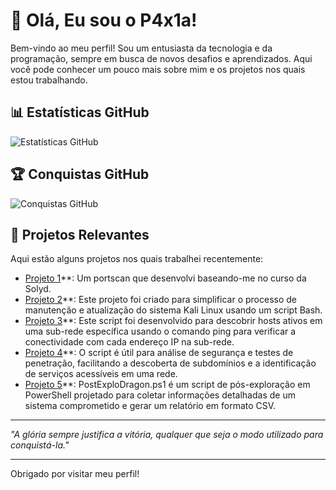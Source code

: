 # 👋 Olá, Eu sou o P4x1a!

Bem-vindo ao meu perfil! Sou um entusiasta da tecnologia e da programação, sempre em busca de novos desafios e aprendizados. Aqui você pode conhecer um pouco mais sobre mim e os projetos nos quais estou trabalhando.

## 📊 Estatísticas GitHub

![Estatísticas GitHub](https://github-readme-stats.vercel.app/api?username=P4x1a&show_icons=true&theme=radical)

## 🏆 Conquistas GitHub

![Conquistas GitHub](https://github-profile-trophy.vercel.app/?username=P4x1a&theme=radical)

## 💼 Projetos Relevantes

Aqui estão alguns projetos nos quais trabalhei recentemente:

- [Projeto 1](https://github.com/P4x1a/portscan)**: Um portscan que desenvolvi baseando-me no curso da Solyd.
- [Projeto 2](https://github.com/P4x1a/update-Kali-Linux)**: Este projeto foi criado para simplificar o processo de manutenção e atualização do sistema Kali Linux usando um script Bash.
- [Projeto 3](https://github.com/P4x1a/Network-Discovery-Script)**: Este script foi desenvolvido para descobrir hosts ativos em uma sub-rede específica usando o comando ping para verificar a conectividade com cada endereço IP na sub-rede.
- [Projeto 4](https://github.com/P4x1a/PortSniffer)**: O script é útil para análise de segurança e testes de penetração, facilitando a descoberta de subdomínios e a identificação de serviços acessíveis em uma rede.
- [Projeto 5](https://github.com/P4x1a/PostExploDragon)**: PostExploDragon.ps1 é um script de pós-exploração em PowerShell projetado para coletar informações detalhadas de um sistema comprometido e gerar um relatório em formato CSV.

---

_"A glória sempre justifica a vitória, qualquer que seja o modo utilizado para conquistá-la."_

---

Obrigado por visitar meu perfil!

<!---
P4x1a/P4x1a is a ✨ special ✨ repository because its `README.md` (this file) appears on your GitHub profile.
You can click the Preview link to take a look at your changes.
--->
